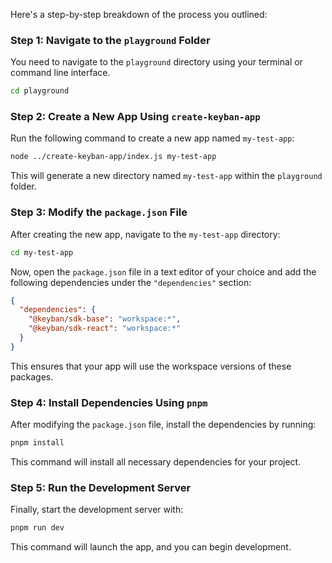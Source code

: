 Here's a step-by-step breakdown of the process you outlined:

### Step 1: Navigate to the `playground` Folder

You need to navigate to the `playground` directory using your terminal or command line interface.

```bash
cd playground
```

### Step 2: Create a New App Using `create-keyban-app`

Run the following command to create a new app named `my-test-app`:

```bash
node ../create-keyban-app/index.js my-test-app
```

This will generate a new directory named `my-test-app` within the `playground` folder.

### Step 3: Modify the `package.json` File

After creating the new app, navigate to the `my-test-app` directory:

```bash
cd my-test-app
```

Now, open the `package.json` file in a text editor of your choice and add the following dependencies under the `"dependencies"` section:

```json
{
  "dependencies": {
    "@keyban/sdk-base": "workspace:*",
    "@keyban/sdk-react": "workspace:*"
  }
}
```

This ensures that your app will use the workspace versions of these packages.

### Step 4: Install Dependencies Using `pnpm`

After modifying the `package.json` file, install the dependencies by running:

```bash
pnpm install
```

This command will install all necessary dependencies for your project.

### Step 5: Run the Development Server

Finally, start the development server with:

```bash
pnpm run dev
```

This command will launch the app, and you can begin development.
